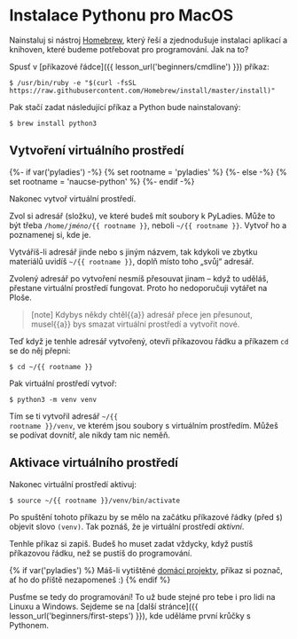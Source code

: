 # Instalace Pythonu pro MacOS

Nainstaluj si nástroj [Homebrew](http://brew.sh), který řeší a zjednodušuje
instalaci aplikací a knihoven, které budeme potřebovat pro programování.
Jak na to?

Spusť v [příkazové řádce]({{ lesson_url('beginners/cmdline') }}) příkaz:

```console
$ /usr/bin/ruby -e "$(curl -fsSL https://raw.githubusercontent.com/Homebrew/install/master/install)"
```

Pak stačí zadat následující příkaz a Python bude nainstalovaný:

```console
$ brew install python3
```

## Vytvoření virtuálního prostředí

<!-- Pozn. Tahle sekce je velice podobná pro Linux, Mac i Windows;
     měníš-li ji, koukni se jestli není změna potřeba i jinde. -->

{%- if var('pyladies') -%}
{% set rootname = 'pyladies' %}
{%- else -%}
{% set rootname = 'naucse-python' %}
{%- endif -%}

Nakonec vytvoř virtuální prostředí.

Zvol si adresář (složku), ve které budeš mít soubory k PyLadies.
Může to být třeba <code>/home/<i>jméno</i>/{{ rootname }}</code>,
neboli <code class="pythondir">~/{{ rootname }}</code>.
Vytvoř ho a poznamenej si, kde je.

Vytváříš-li adresář jinde nebo s jiným názvem, tak kdykoli ve zbytku
materiálů uvidíš <code class="pythondir">~/{{ rootname }}</code>, doplň
místo toho „svůj“ adresář.

Zvolený adresář po vytvoření nesmíš přesouvat jinam – když to uděláš,
přestane virtuální prostředí fungovat.
Proto ho nedoporučuji vytářet na Ploše.

> [note]
> Kdybys někdy chtěl{{a}} adresář přece jen přesunout,
> musel{{a}} bys smazat virtuální prostředí a vytvořit nové.

Teď když je tenhle adresář vytvořený, otevři příkazovou řádku
a příkazem `cd` se do něj přepni:
<!-- XXX: Special highlight in source code needed -->
```console
$ cd ~/{{ rootname }}
```

Pak virtuální prostředí vytvoř:

```console
$ python3 -m venv venv
```

Tím se ti vytvořil adresář <code><span class="pythondir">~/{{ rootname }}</span>/venv</code>,
ve kterém jsou soubory s virtuálním prostředím.
Můžeš se podívat dovnitř, ale nikdy tam nic neměň.


## Aktivace virtuálního prostředí

Nakonec virtuální prostředí aktivuj:

<div class="highlight">
<pre><code><span class="gp">$</span> source <span class="pythondir">~/{{ rootname }}</span>/venv/bin/activate
</code></pre>
</div>

Po spuštění tohoto příkazu by se mělo na začátku příkazové řádky
(před `$`) objevit slovo `(venv)`.
Tak poznáš, že je virtuální prostředí *aktivní*.

Tenhle příkaz si zapiš. Budeš ho muset zadat vždycky, když pustíš příkazovou řádku,
než se pustíš do programování.

{% if var('pyladies') %}
Máš-li vytištěné <a href="http://pyladies.cz/v1/s001-install/handout/handout.pdf">domácí projekty</a>,
příkaz si poznač, ať ho do příště nezapomeneš :)
{% endif %}

Pusťme se tedy do programování!
To už bude stejné pro tebe i pro lidi na Linuxu a Windows.
Sejdeme se na [další stránce]({{ lesson_url('beginners/first-steps') }}), kde uděláme první krůčky s Pythonem.
